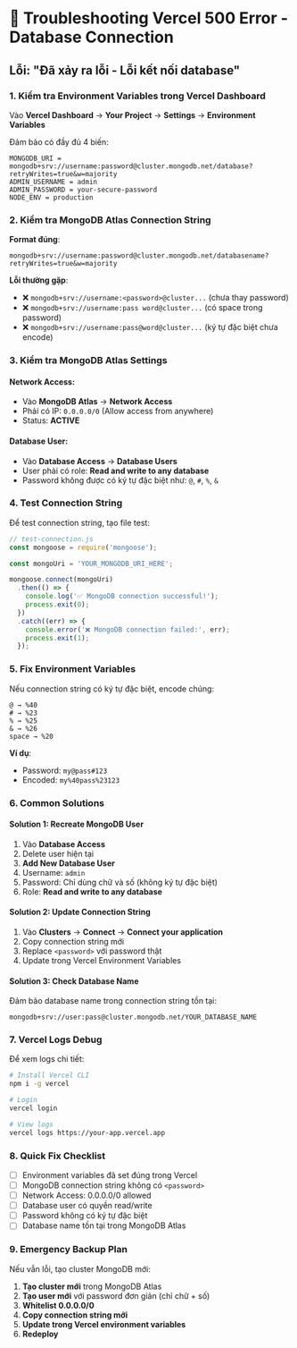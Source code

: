 # 🚨 Troubleshooting Vercel 500 Error - Database Connection

## Lỗi: "Đã xảy ra lỗi - Lỗi kết nối database"

### 1. Kiểm tra Environment Variables trong Vercel Dashboard

Vào **Vercel Dashboard** → **Your Project** → **Settings** → **Environment Variables**

Đảm bảo có đầy đủ 4 biến:

```
MONGODB_URI = mongodb+srv://username:password@cluster.mongodb.net/database?retryWrites=true&w=majority
ADMIN_USERNAME = admin
ADMIN_PASSWORD = your-secure-password
NODE_ENV = production
```

### 2. Kiểm tra MongoDB Atlas Connection String

**Format đúng**:
```
mongodb+srv://username:password@cluster.mongodb.net/databasename?retryWrites=true&w=majority
```

**Lỗi thường gặp**:
- ❌ `mongodb+srv://username:<password>@cluster...` (chưa thay password)
- ❌ `mongodb+srv://username:pass word@cluster...` (có space trong password)
- ❌ `mongodb+srv://username:pass@word@cluster...` (ký tự đặc biệt chưa encode)

### 3. Kiểm tra MongoDB Atlas Settings

#### Network Access:
- Vào **MongoDB Atlas** → **Network Access**
- Phải có IP: `0.0.0.0/0` (Allow access from anywhere)
- Status: **ACTIVE**

#### Database User:
- Vào **Database Access** → **Database Users**
- User phải có role: **Read and write to any database**
- Password không được có ký tự đặc biệt như: `@`, `#`, `%`, `&`

### 4. Test Connection String

Để test connection string, tạo file test:

```javascript
// test-connection.js
const mongoose = require('mongoose');

const mongoUri = 'YOUR_MONGODB_URI_HERE';

mongoose.connect(mongoUri)
  .then(() => {
    console.log('✅ MongoDB connection successful!');
    process.exit(0);
  })
  .catch((err) => {
    console.error('❌ MongoDB connection failed:', err);
    process.exit(1);
  });
```

### 5. Fix Environment Variables

Nếu connection string có ký tự đặc biệt, encode chúng:

```
@ → %40
# → %23
% → %25
& → %26
space → %20
```

**Ví dụ**:
- Password: `my@pass#123`
- Encoded: `my%40pass%23123`

### 6. Common Solutions

#### Solution 1: Recreate MongoDB User
1. Vào **Database Access**
2. Delete user hiện tại
3. **Add New Database User**
4. Username: `admin` 
5. Password: Chỉ dùng chữ và số (không ký tự đặc biệt)
6. Role: **Read and write to any database**

#### Solution 2: Update Connection String
1. Vào **Clusters** → **Connect** → **Connect your application**
2. Copy connection string mới
3. Replace `<password>` với password thật
4. Update trong Vercel Environment Variables

#### Solution 3: Check Database Name
Đảm bảo database name trong connection string tồn tại:
```
mongodb+srv://user:pass@cluster.mongodb.net/YOUR_DATABASE_NAME
```

### 7. Vercel Logs Debug

Để xem logs chi tiết:
```bash
# Install Vercel CLI
npm i -g vercel

# Login
vercel login

# View logs
vercel logs https://your-app.vercel.app
```

### 8. Quick Fix Checklist

- [ ] Environment variables đã set đúng trong Vercel
- [ ] MongoDB connection string không có `<password>`
- [ ] Network Access: 0.0.0.0/0 allowed
- [ ] Database user có quyền read/write
- [ ] Password không có ký tự đặc biệt
- [ ] Database name tồn tại trong MongoDB Atlas

### 9. Emergency Backup Plan

Nếu vẫn lỗi, tạo cluster MongoDB mới:

1. **Tạo cluster mới** trong MongoDB Atlas
2. **Tạo user mới** với password đơn giản (chỉ chữ + số)
3. **Whitelist 0.0.0.0/0**
4. **Copy connection string mới**
5. **Update trong Vercel environment variables**
6. **Redeploy**
